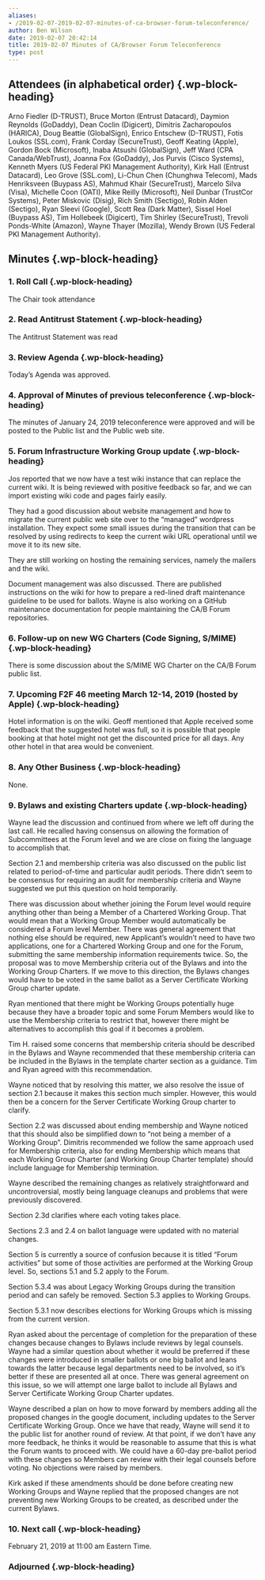 ```yaml
---
aliases:
- /2019-02-07-2019-02-07-minutes-of-ca-browser-forum-teleconference/
author: Ben Wilson
date: 2019-02-07 20:42:14
title: 2019-02-07 Minutes of CA/Browser Forum Teleconference
type: post
---
```


## Attendees (in alphabetical order) {.wp-block-heading}

Arno Fiedler (D-TRUST), Bruce Morton (Entrust Datacard), Daymion Reynolds (GoDaddy), Dean Coclin (Digicert), Dimitris Zacharopoulos (HARICA), Doug Beattie (GlobalSign), Enrico Entschew (D-TRUST), Fotis Loukos (SSL.com), Frank Corday (SecureTrust), Geoff Keating (Apple), Gordon Bock (Microsoft), Inaba Atsushi (GlobalSign), Jeff Ward (CPA Canada/WebTrust), Joanna Fox (GoDaddy), Jos Purvis (Cisco Systems), Kenneth Myers (US Federal PKI Management Authority), Kirk Hall (Entrust Datacard), Leo Grove (SSL.com), Li-Chun Chen (Chunghwa Telecom), Mads Henriksveen (Buypass AS), Mahmud Khair (SecureTrust), Marcelo Silva (Visa), Michelle Coon (OATI), Mike Reilly (Microsoft), Neil Dunbar (TrustCor Systems), Peter Miskovic (Disig), Rich Smith (Sectigo), Robin Alden (Sectigo), Ryan Sleevi (Google), Scott Rea (Dark Matter), Sissel Hoel (Buypass AS), Tim Hollebeek (Digicert), Tim Shirley (SecureTrust), Trevoli Ponds-White (Amazon), Wayne Thayer (Mozilla), Wendy Brown (US Federal PKI Management Authority).

## Minutes {.wp-block-heading}

### 1. Roll Call {.wp-block-heading}

The Chair took attendance

### 2. Read Antitrust Statement {.wp-block-heading}

The Antitrust Statement was read

### 3. Review Agenda {.wp-block-heading}

Today’s Agenda was approved.

### 4. Approval of Minutes of previous teleconference {.wp-block-heading}

The minutes of January 24, 2019 teleconference were approved and will be posted to the Public list and the Public web site.

### 5. Forum Infrastructure Working Group update {.wp-block-heading}

Jos reported that we now have a test wiki instance that can replace the current wiki. It is being reviewed with positive feedback so far, and we can import existing wiki code and pages fairly easily.

They had a good discussion about website management and how to migrate the current public web site over to the “managed” wordpress installation. They expect some small issues during the transition that can be resolved by using redirects to keep the current wiki URL operational until we move it to its new site.

They are still working on hosting the remaining services, namely the mailers and the wiki.

Document management was also discussed. There are published instructions on the wiki for how to prepare a red-lined draft maintenance guideline to be used for ballots. Wayne is also working on a GitHub maintenance documentation for people maintaining the CA/B Forum repositories.

### 6. Follow-up on new WG Charters (Code Signing, S/MIME) {.wp-block-heading}

There is some discussion about the S/MIME WG Charter on the CA/B Forum public list.

### 7. Upcoming F2F 46 meeting March 12-14, 2019 (hosted by Apple) {.wp-block-heading}

Hotel information is on the wiki. Geoff mentioned that Apple received some feedback that the suggested hotel was full, so it is possible that people booking at that hotel might not get the discounted price for all days. Any other hotel in that area would be convenient.

### 8. Any Other Business {.wp-block-heading}

None.

### 9. Bylaws and existing Charters update {.wp-block-heading}

Wayne lead the discussion and continued from where we left off during the last call. He recalled having consensus on allowing the formation of Subcommittees at the Forum level and we are close on fixing the language to accomplish that.

Section 2.1 and membership criteria was also discussed on the public list related to period-of-time and particular audit periods. There didn’t seem to be consensus for requiring an audit for membership criteria and Wayne suggested we put this question on hold temporarily.

There was discussion about whether joining the Forum level would require anything other than being a Member of a Chartered Working Group. That would mean that a Working Group Member would automatically be considered a Forum level Member. There was general agreement that nothing else should be required, new Applicant’s wouldn’t need to have two applications, one for a Chartered Working Group and one for the Forum, submitting the same membership information requirements twice. So, the proposal was to move Membership criteria out of the Bylaws and into the Working Group Charters. If we move to this direction, the Bylaws changes would have to be voted in the same ballot as a Server Certificate Working Group charter update.

Ryan mentioned that there might be Working Groups potentially huge because they have a broader topic and some Forum Members would like to use the Membership criteria to restrict that, however there might be alternatives to accomplish this goal if it becomes a problem.

Tim H. raised some concerns that membership criteria should be described in the Bylaws and Wayne recommended that these membership criteria can be included in the Bylaws in the template charter section as a guidance. Tim and Ryan agreed with this recommendation.

Wayne noticed that by resolving this matter, we also resolve the issue of section 2.1 because it makes this section much simpler. However, this would then be a concern for the Server Certificate Working Group charter to clarify.

Section 2.2 was discussed about ending membership and Wayne noticed that this should also be simplified down to “not being a member of a Working Group”. Dimitris recommended we follow the same approach used for Membership criteria, also for ending Membership which means that each Working Group Charter (and Working Group Charter template) should include language for Membership termination.

Wayne described the remaining changes as relatively straightforward and uncontroversial, mostly being language cleanups and problems that were previously discovered.

Section 2.3d clarifies where each voting takes place.

Sections 2.3 and 2.4 on ballot language were updated with no material changes.

Section 5 is currently a source of confusion because it is titled “Forum activities” but some of those activities are performed at the Working Group level. So, sections 5.1 and 5.2 apply to the Forum.

Section 5.3.4 was about Legacy Working Groups during the transition period and can safely be removed. Section 5.3 applies to Working Groups.

Section 5.3.1 now describes elections for Working Groups which is missing from the current version.

Ryan asked about the percentage of completion for the preparation of these changes because changes to Bylaws include reviews by legal counsels. Wayne had a similar question about whether it would be preferred if these changes were introduced in smaller ballots or one big ballot and leans towards the latter because legal departments need to be involved, so it’s better if these are presented all at once. There was general agreement on this issue, so we will attempt one large ballot to include all Bylaws and Server Certificate Working Group Charter updates.

Wayne described a plan on how to move forward by members adding all the proposed changes in the google document, including updates to the Server Certificate Working Group. Once we have that ready, Wayne will send it to the public list for another round of review. At that point, if we don’t have any more feedback, he thinks it would be reasonable to assume that this is what the Forum wants to proceed with. We could have a 60-day pre-ballot period with these changes so Members can review with their legal counsels before voting. No objections were raised by members.

Kirk asked if these amendments should be done before creating new Working Groups and Wayne replied that the proposed changes are not preventing new Working Groups to be created, as described under the current Bylaws.

### 10. Next call {.wp-block-heading}

February 21, 2019 at 11:00 am Eastern Time.

### Adjourned {.wp-block-heading}